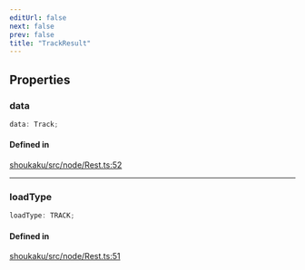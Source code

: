 ```yaml
---
editUrl: false
next: false
prev: false
title: "TrackResult"
---
```


## Properties

<a id="data" name="data"></a>

### data

```ts
data: Track;
```

#### Defined in

[shoukaku/src/node/Rest.ts:52](https://github.com/shipgirlproject/shoukaku/blob/30762f5af6c7b4176e69ee96fa39bc204a7cff21/src/node/Rest.ts#L52)

***

<a id="loadtype" name="loadtype"></a>

### loadType

```ts
loadType: TRACK;
```

#### Defined in

[shoukaku/src/node/Rest.ts:51](https://github.com/shipgirlproject/shoukaku/blob/30762f5af6c7b4176e69ee96fa39bc204a7cff21/src/node/Rest.ts#L51)
